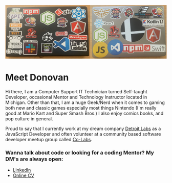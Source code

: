 
![laptop](laptops.png)

# Meet Donovan  
Hi there, I am a Computer Support IT Technician turned Self-taught Developer, occasional Mentor and Technology Instructor located in Michigan. Other than that, I am a huge Geek/Nerd when it comes to gaming both new and classic games especially most things Nintendo (I'm really good at Mario Kart and Super Smash Bros.) I also enjoy comics books, and pop culture in general.

Proud to say that I currently work at my dream company [Detroit Labs](https://www.detroitlabs.com) as a JavaScript Developer and often volunteer at a community based software developer meetup group called [Co-Labs](https://www.detroitlabs.com/colabs/). 

### Wanna talk about code or looking for a coding Mentor? My DM's are always open: 
* [LinkedIn](https://www.linkedin.com/in/browncdonovan/)
* [Online CV](https://cv.browncdonovan.com)

<!--
**DCbrown/DCbrown** is a ✨ _special_ ✨ repository because its `README.md` (this file) appears on your GitHub profile.

Here are some ideas to get you started:

- 🔭 I’m currently working on ...
- 🌱 I’m currently learning ...
- 👯 I’m looking to collaborate on ...
- 🤔 I’m looking for help with ...
- 💬 Ask me about ...
- 📫 How to reach me: ...
- 😄 Pronouns: ...
- ⚡ Fun fact: ...
-->
